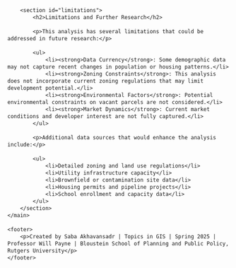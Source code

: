<!DOCTYPE html>
<html lang="en">
<head>
    <meta charset="UTF-8">
    <meta name="viewport" content="width=device-width, initial-scale=1.0">
    <title>Comprehensive Affordable Housing Development Feasibility Analysis - Clifton, NJ</title>
    <script>
    // Remove unwanted hashtags from URL
    if (window.location.hash) {
        history.replaceState 
            ? window.history.replaceState(null, null, window.location.href.split('#')[0])
            : window.location.hash = '';
    }
    
    // Prevent automatic adding of hash to URL when clicking on headings
    document.addEventListener('DOMContentLoaded', function() {
        // Find all heading elements
        const headings = document.querySelectorAll('h1, h2, h3, h4, h5, h6');
        
        // For each heading
        headings.forEach(function(heading) {
            // Remove any existing links within the heading
            const links = heading.querySelectorAll('a');
            links.forEach(function(link) {
                // Replace the link with its inner content
                link.outerHTML = link.innerHTML;
            });
            
            // Prevent click events from adding hashtags
            heading.addEventListener('click', function(e) {
                e.preventDefault();
                return false;
            });
        });
    });
    </script>
    <style>
        /* Remove anchor links/clip icons from headings */
        .header-link, 
        h1 a, h2 a, h3 a, h4 a, h5 a, h6 a,
        h1 svg, h2 svg, h3 svg, h4 svg, h5 svg, h6 svg {
            display: none !important;
            visibility: hidden !important;
        }
        
        /* Main styles */
        * {
            box-sizing: border-box;
            margin: 0;
            padding: 0;
        }

        body {
            font-family: 'Segoe UI', Tahoma, Geneva, Verdana, sans-serif;
            line-height: 1.6;
            color: #333;
            max-width: 1200px;
            margin: 0 auto;
            padding: 20px;
            background-color: #f9f9f9;
        }
        
        .location-map {
            margin: 30px 0;
            text-align: center;
        }
        
        .location-map img {
            max-width: 70%;
            height: auto;
            margin: 0 auto;
            display: block;
            border: 1px solid #ddd;
            border-radius: 4px;
            box-shadow: 0 2px 4px rgba(0,0,0,0.1);
        }

        header {
            text-align: center;
            margin-bottom: 40px;
            padding: 30px 20px;
            background-color: #2c3e50;
            color: white;
            border-radius: 8px;
            box-shadow: 0 4px 6px rgba(0,0,0,0.1);
        }

        h1, h2, h3 {
            margin-bottom: 15px;
            color: #2c3e50;
        }

        header h1, header h2 {
            color: white;
        }

        section {
            margin-bottom: 40px;
            background-color: white;
            padding: 25px;
            border-radius: 8px;
            box-shadow: 0 2px 4px rgba(0,0,0,0.1);
        }

        .finding {
            margin-bottom: 30px;
        }

        img {
            max-width: 100%;
            height: auto;
            margin: 20px 0;
            border: 1px solid #ddd;
            border-radius: 4px;
            display: block;
        }

        table {
            width: 100%;
            border-collapse: collapse;
            margin: 20px 0;
            font-size: 0.9em;
        }

        table, th, td {
            border: 1px solid #ddd;
        }

        th, td {
            padding: 12px;
            text-align: left;
        }

        th {
            background-color: #f2f2f2;
            font-weight: bold;
        }

        tr:nth-child(even) {
            background-color: #f9f9f9;
        }

        footer {
            text-align: center;
            margin-top: 50px;
            padding: 20px;
            color: #777;
            border-top: 1px solid #ddd;
        }

        .highlight-box {
            background-color: #e8f4f8;
            padding: 15px;
            border-left: 4px solid #3498db;
            margin: 20px 0;
        }

        .conclusion-item {
            margin-bottom: 15px;
            padding-left: 20px;
            position: relative;
        }

        .conclusion-item:before {
            content: "•";
            position: absolute;
            left: 0;
            color: #3498db;
            font-weight: bold;
        }

        @media (max-width: 768px) {
            body {
                padding: 10px;
            }
            
            header, section {
                padding: 15px;
            }
            
            table {
                font-size: 0.8em;
            }
            
            th, td {
                padding: 8px;
            }
        }
    </style>
</head>
<body>
    <header>
        <h1>Affordable Housing Development Feasibility Analysis</h1>
        <h2>Clifton, New Jersey</h2>
    </header>
    
    <main>
        <section id="introduction">
            <h2>Introduction</h2>
            <p>This project analyzes the potential for affordable housing development in Clifton, New Jersey through GIS-based spatial analysis. Using demographic, economic, and land use data, this study identifies priority areas for affordable housing development based on socioeconomic need, transit accessibility, and vacant land availability.</p>
            
            <div class="location-map">
                <h3>Study Area: Clifton, New Jersey</h3>
                <img src="images/NJ_Clifton.jpg" alt="Map showing the location of Clifton in New Jersey">
            </div>
        </section>

        <section id="key-findings">
            <h2>Key Findings</h2>
            
            <div class="finding">
                <h3>Land Use Distribution and Tax Revenue</h3>
                <p>The analysis of Clifton's land use reveals that residential properties dominate the landscape, covering 52.57% of the city's total land area, while generating approximately $222 million in annual tax revenue.</p>
                <img src="images/Property Class.jpg" alt="Categorical Map of Clifton Parcels by Property Class">
                
                <table>
                    <thead>
                        <tr>
                            <th>Property Class</th>
                            <th>Property Type</th>
                            <th>Land Area (Acres)</th>
                            <th>Percentage of Total</th>
                            <th>Annual Tax Revenue</th>
                            <th>Avg Tax per Sq. Ft.</th>
                        </tr>
                    </thead>
                    <tbody>
                        <tr>
                            <td>1</td>
                            <td>Vacant Land</td>
                            <td>139.3</td>
                            <td>2.66%</td>
                            <td>$2,147,974.02</td>
                            <td>$0.35</td>
                        </tr>
                        <tr>
                            <td>15A</td>
                            <td>Public School Property</td>
                            <td>129.3</td>
                            <td>2.47%</td>
                            <td>$0</td>
                            <td>$0.00</td>
                        </tr>
                        <tr>
                            <td>15B</td>
                            <td>Other School Property</td>
                            <td>22.3</td>
                            <td>0.43%</td>
                            <td>$8,661.17</td>
                            <td>$0.01</td>
                        </tr>
                        <tr>
                            <td>15C</td>
                            <td>Public Property</td>
                            <td>315.3</td>
                            <td>6.01%</td>
                            <td>$19,467.84</td>
                            <td>$0.00</td>
                        </tr>
                        <tr>
                            <td>15D</td>
                            <td>Religious & Charitable Property</td>
                            <td>95.8</td>
                            <td>1.83%</td>
                            <td>$13,471.05</td>
                            <td>$0.00</td>
                        </tr>
                        <tr>
                            <td>15E</td>
                            <td>Cemeteries and Graveyards</td>
                            <td>189.9</td>
                            <td>3.62%</td>
                            <td>$0</td>
                            <td>$0.00</td>
                        </tr>
                        <tr>
                            <td>15F</td>
                            <td>Other Exempt properties</td>
                            <td>36.3</td>
                            <td>0.69%</td>
                            <td>$188,779.06</td>
                            <td>$0.12</td>
                        </tr>
                        <tr>
                            <td>2</td>
                            <td>Residential</td>
                            <td>2,755.9</td>
                            <td>52.57%</td>
                            <td>$222,104,426.30</td>
                            <td>$1.85</td>
                        </tr>
                        <tr>
                            <td>3A</td>
                            <td>Farms</td>
                            <td>14.4</td>
                            <td>0.28%</td>
                            <td>$17,295.09</td>
                            <td>$0.03</td>
                        </tr>
                        <tr>
                            <td>4A</td>
                            <td>Commercial</td>
                            <td>651.9</td>
                            <td>12.43%</td>
                            <td>$45,114,041.48</td>
                            <td>$1.59</td>
                        </tr>
                        <tr>
                            <td>4B</td>
                            <td>Industrial</td>
                            <td>668.0</td>
                            <td>12.74%</td>
                            <td>$31,322,155.54</td>
                            <td>$1.08</td>
                        </tr>
                        <tr>
                            <td>4C</td>
                            <td>Apartments</td>
                            <td>131.9</td>
                            <td>2.52%</td>
                            <td>$8,205,775.71</td>
                            <td>$1.43</td>
                        </tr>
                        <tr>
                            <td>5A</td>
                            <td>Class I Railroad Property</td>
                            <td>85.7</td>
                            <td>1.63%</td>
                            <td>$0</td>
                            <td>$0.00</td>
                        </tr>
                        <tr>
                            <td>5B</td>
                            <td>Class II Railroad Property</td>
                            <td>6.7</td>
                            <td>0.13%</td>
                            <td>$0</td>
                            <td>$0.00</td>
                        </tr>
                        <tr>
                            <td><strong>Total</strong></td>
                            <td></td>
                            <td><strong>5,242.7</strong></td>
                            <td><strong>100.0%</strong></td>
                            <td><strong>$309,142,047</strong></td>
                            <td></td>
                        </tr>
                    </tbody>
                </table>

                <div class="highlight-box">
                    <h4>Potential Additional Tax Revenue from Vacant Land Development:</h4>
                    <ul>
                        <li>If developed as Residential: $11,227,129.22</li>
                        <li>If developed as Commercial: $45,114,030.53</li>
                        <li>If developed as Industrial: $31,322,147.39</li>
                        <li>If developed as Apartments: $8,205,776.84</li>
                    </ul>
                </div>
            </div>
            
            <div class="finding">
                <h3>Socioeconomic and Housing Analysis</h3>
                <p>The following maps provide a comprehensive view of Clifton's socioeconomic patterns and housing characteristics, revealing important spatial relationships that inform affordable housing needs.</p>
                
                <style>
                    .map-grid {
                        display: grid;
                        grid-template-columns: 1fr 1fr;
                        grid-gap: 20px;
                        margin: 30px 0;
                    }
                    
                    .map-item {
                        display: flex;
                        flex-direction: column;
                    }
                    
                    .map-item img {
                        width: 100%;
                        height: auto;
                        object-fit: contain;
                    }
                    
                    .map-caption {
                        text-align: center;
                        font-weight: bold;
                        margin-top: 10px;
                    }
                    
                    @media (max-width: 768px) {
                        .map-grid {
                            grid-template-columns: 1fr;
                        }
                    }
                </style>
                
                <div class="map-grid">
                    <div class="map-item">
                        <img src="images/Race.jpg" alt="Racial and Ethnic Composition in Clifton, NJ">
                        <div class="map-caption">Racial and Ethnic Composition</div>
                    </div>
                    <div class="map-item">
                        <img src="images/Rent Burden.jpg" alt="Percent of Renter Households with Housing Cost Burden">
                        <div class="map-caption">Rent Burden Distribution</div>
                    </div>
                    <div class="map-item">
                        <img src="images/Income Distribution.jpg" alt="Income Distribution in Clifton, NJ">
                        <div class="map-caption">Income Distribution</div>
                    </div>
                    <div class="map-item">
                        <img src="images/Housing Occupancy.jpg" alt="Housing Occupancy and Vacancy Patterns">
                        <div class="map-caption">Housing Occupancy Patterns</div>
                    </div>
                    <div class="map-item" style="grid-column: span 2;">
                        <img src="images/Median Household Income.jpg" alt="Median Household Income in Clifton, NJ">
                        <div class="map-caption">Median Household Income</div>
                    </div>
                </div>
                
                <p>The maps reveal several key patterns:</p>
                <ul>
                    <li><strong>Housing Occupancy Patterns:</strong> Owner-occupied units (shown in teal) dominate the western portions of the city, while renter-occupied units (shown in peach) are concentrated in the eastern and central areas.</li>
                    <li><strong>Income Distribution:</strong> Significant income disparities exist across Clifton, with median household incomes ranging from over $119,300 in the western neighborhoods to less than $37,800 in the northeastern section.</li>
                    <li><strong>Housing Cost Burden:</strong> A substantial proportion of Clifton's renters experience housing cost burden, with several census tracts showing that over 66% of renter households spend 30% or more of their income on housing costs.</li>
                    <li><strong>Racial and Ethnic Patterns:</strong> Clifton's eastern neighborhoods show higher concentrations of Hispanic or Latino populations, correlating with areas of higher housing cost burden.</li>
                </ul>
            </div>
        </section>

        <section id="vacant-land-analysis">
            <h2>Vacant Land Analysis</h2>

            <div class="finding">
                <h3>Spatial Distribution of Vacant Parcels</h3>
                <p>Vacant parcels in Clifton are not randomly distributed but show distinct clustering patterns along major transportation corridors and in areas with lower land values. The choropleth map below shows the land value per square foot across Clifton, with vacant parcels highlighted in magenta.</p>
                <img src="images/Land Value.jpg" alt="Choropleth Map of Clifton Parcels by Land Value per Sq. Ft">
            </div>

            <div class="finding">
                <h3>Transit Accessibility</h3>
                <p>The analysis of transit accessibility was conducted using ESRI's Network Analyst tool to evaluate pedestrian connectivity to public transportation. Service areas were calculated to precisely delineate zones within a 0.25-mile walking distance of bus stops and a 1.0-mile walking distance of train stations, accounting for the actual street network rather than simple Euclidean distance. This methodology provides a more accurate representation of transit accessibility that reflects real-world pedestrian movement patterns.</p>
                <img src="images/Transit_Accessibility.jpg" alt="Map of Clifton Vacant Parcels by Transit Accessibility">
                
                <h3>Spatial Clustering of Public Transit</h3>
                <p>To further understand the spatial distribution of public transit in Clifton, Optimized Hot Spot Analysis was performed. This geostatistical method identifies statistically significant spatial clusters of high values (hot spots) and low values (cold spots) using the Getis-Ord Gi* statistic. The analysis reveals three distinct hot spot clusters of transit service concentration within Clifton, with the most intense clustering (99% confidence) appearing in the northeastern section of the city. These high-confidence hot spots represent areas where transit accessibility is significantly higher than would be expected by random chance, indicating strategic opportunities for transit-oriented affordable housing development.</p>
                <img src="images/Clifton OHSA.jpg" alt="Spatial Clustering of Public Transit Concentration in Clifton">
                
                <p>The hot spot analysis reinforces the transit accessibility findings by quantitatively identifying areas where multiple transit routes converge, creating nodes of exceptional connectivity. The northeastern cluster, in particular, corresponds with areas of higher housing need scores, creating an ideal intersection of transit access and affordable housing demand. These statistically significant clusters should be prioritized when considering locations for transit-oriented affordable housing development.</p>
            </div>
        </section>

        <section id="need-score">
            <h2>Affordable Housing Development Opportunities</h2>

            <div class="finding">
                <h3>Need Score Methodology</h3>
                <p>To identify priority areas for affordable housing development, a composite "Need Score" was created by normalizing and combining four key indicators:</p>
                
                <ol>
                    <li><strong>Rent Burden</strong>: Percentage of renter households spending 30% or more of income on rent</li>
                    <li><strong>Owner Burden</strong>: Percentage of owner households spending 30% or more on housing costs</li>
                    <li><strong>Low-Income Population</strong>: Percentage of households with annual income below $75,000</li>
                    <li><strong>Demographic Composition</strong>: Percentage of people of color</li>
                </ol>
                
                <p>Each indicator was normalized using min-max scaling to create a 0-1 scale:</p>
                <pre>Normalized_Value = (Raw_Value - Minimum_Value) / (Maximum_Value - Minimum_Value)</pre>
                
                <p>The Need Score was calculated as the average of the four normalized indicators:</p>
                <pre>Need_Score = (Norm_RentBurden + Norm_OwnerBurden + Norm_LowIncome + Norm_POC) / 4</pre>
            </div>

            <div class="finding">
                <h3>Priority Areas for Development</h3>
                <p>The combined analysis of Need Score and vacant parcel distribution identifies several high-priority areas for affordable housing development, particularly in the eastern and central portions of Clifton. In our site selection methodology, we prioritized municipally-owned vacant parcels to streamline development by avoiding potential condemnation proceedings and associated legal complexities. The analysis identified only two municipal vacant parcels within the study area.</p>
                
                <img src="images/Vacant_Parcels_Need_Score.jpg" alt="Target Areas for Affordable Housing Development">
            </div>

            <div class="finding">
                <h3>Where to Build Next? Multi-Criteria Evaluation of Housing Development</h3>
                <p>By overlaying transit accessibility with municipal vacant parcels and Need Score, the analysis identifies specific opportunities for transit-oriented affordable housing development. The parcel located in the north-central region emerging as the optimal development site, based on multiple criteria:</p>
    
                <ul>
                    <li>Strategic location within a census tract exhibiting high affordable housing need scores</li>
                    <li>Exceptional transit connectivity with proximity to multiple bus stops, enhancing accessibility for transit-dependent residents</li>
                    <li>Potential for integration with existing community infrastructure and services</li>
                </ul>
                
                <img src="images/Transit_Oriented.jpg" alt="Identifying Transit-Oriented Affordable Housing Opportunities">
            </div>
        </section>


<section id="vacant-site-analysis">
    <h2>Historical Analysis of Clifton Railroad Corporation Site (1995-2024)</h2>
    
    <div class="finding">
        <h3>Introduction</h3>
        <p>This analysis examines the historical transformation of the Clifton Railroad Corporation site in Clifton, New Jersey, through a chronological study of satellite imagery spanning nearly three decades. The site, encompassing 3.076 acres of land, represents a significant opportunity for affordable housing development due to its location, moderate size, and evolving usage patterns over time.</p>
    </div>

    <div class="finding">
        <h3>Past: Active Industrial Operations (1995)</h3>
        <img src="images/site-1995.jpg" alt="Clifton Railroad Corporation site in 1995" class="full-width-image">
        <p>The 1995 black and white satellite image reveals an actively functioning industrial site characteristic of mid-to-late 20th century rail operations in northern New Jersey. Key features visible in this earliest image include:</p>
        
        <ul>
            <li>Multiple large warehouse structures with distinctive long, rectangular footprints</li>
            <li>Extensive paved areas used for vehicle and material storage</li>
            <li>Clear signs of industrial activity throughout the property</li>
            <li>A well-defined operational footprint extending across the full parcel</li>
            <li>Adjacent residential neighborhoods with clear boundaries from the industrial zone</li>
        </ul>
        
        <p>During this period, Clifton's industrial corridor, which includes this site, played an important role in the regional economy. The railroad infrastructure facilitated the movement of goods and materials, supporting manufacturing and distribution activities throughout Passaic County.</p>
    </div>
    
    <div class="finding">
        <h3>Transition Period: Early Signs of Change (2010)</h3>
        <img src="images/site-2010.jpg" alt="Clifton Railroad Corporation site in 2010" class="full-width-image">
        <p>By 2010, the color satellite imagery shows notable changes to the site, marking the beginning of a transition in its usage patterns:</p>
        
        <ul>
            <li>Warehouse structures remain intact, maintaining their original configuration</li>
            <li>More clearly defined storage areas and vehicle parking zones</li>
            <li>Some sections show reduced activity compared to the 1995 image</li>
            <li>Surrounding residential areas remain stable with little apparent change</li>
            <li>Increased vegetation visible along the site periphery</li>
        </ul>
        
        <p>This transition period coincides with broader economic shifts affecting industrial properties throughout northern New Jersey. While the site maintained operational functionality, the imagery suggests a less intensive use of certain areas compared to the earlier period.</p>
    </div>
    
    <div class="finding">
        <h3>Recent Past: Declining Industrial Activity (2020)</h3>
        <img src="images/site-2020.jpg" alt="Clifton Railroad Corporation site in 2020" class="full-width-image">
        <p>The 2020 satellite image demonstrates more pronounced changes to the site's usage:</p>
        
        <ul>
            <li>Continued operation of the main warehouse structures</li>
            <li>Significantly fewer vehicles and containers visible on the property</li>
            <li>Larger portions of the site appear underutilized</li>
            <li>Some areas showing apparent disuse or reduced maintenance</li>
            <li>Greater vegetation encroachment in peripheral areas</li>
            <li>Unchanged residential context surrounding the site</li>
        </ul>
        
        <p>This period reflects the continued decline in traditional industrial activities that has affected many similar properties in the region. While the site maintains some operational aspects, the imagery indicates substantial portions no longer support intensive industrial use.</p>
    </div>
    
    <div class="finding">
        <h3>Present Conditions: Underutilization and Opportunity (2024)</h3>
        <img src="images/site-2024.jpg" alt="Clifton Railroad Corporation site in 2024" class="full-width-image">
        <p>The most recent imagery from 2024 shows further evolution of the site:</p>
        
        <ul>
            <li>Warehouse structures still present but with visible signs of reduced activity</li>
            <li>Substantially decreased vehicle and material storage</li>
            <li>Large sections appear vacant or minimally utilized</li>
            <li>Maintained access to transportation infrastructure</li>
            <li>Stable surrounding residential context</li>
            <li>Continued integration with the urban fabric of Clifton</li>
        </ul>
        
        <p>The current state of the property reflects both the challenges and opportunities facing former industrial sites in urban New Jersey. While active operations have diminished, the site retains valuable characteristics including its size, location, and existing infrastructure.</p>
    </div>
    
    <div class="finding">
        <h3>Future Potential: Transit-Oriented Affordable Housing</h3>
        <p>Based on the observed transformation over nearly three decades, this site presents compelling opportunities for redevelopment, particularly for affordable housing. Key factors supporting this potential include:</p>
        
        <div class="potential-factors">
            <div class="factor-card">
                <h4>Strategic Location</h4>
                <ul>
                    <li>Positioned between established residential neighborhoods</li>
                    <li>Proximity to commercial corridors along major roadways</li>
                    <li>Access to transportation infrastructure</li>
                    <li>Integration with the existing urban fabric</li>
                </ul>
            </div>
            
            <div class="factor-card">
                <h4>Transit Accessibility</h4>
                <ul>
                    <li>Multiple NJ Transit bus routes serve the surrounding area</li>
                    <li>Connectivity to regional transportation networks</li>
                    <li>Potential for transit-oriented development</li>
                </ul>
            </div>
            
            <div class="factor-card">
                <h4>Development Potential</h4>
                <ul>
                    <li>Moderate site size of 3.076 acres - ideal for a compact, efficient housing development</li>
                    <li>Sufficient area to accommodate 90-150 affordable housing units (depending on density, design, and parking requirements)</li>
                    <li>Existing infrastructure including utilities and access points</li>
                    <li>Relatively flat topography suitable for construction</li>
                    <li>Potential for cohesive, single-phase development given the manageable site size</li>
                </ul>
            </div>
            
            <div class="factor-card">
                <h4>Community Integration</h4>
                <ul>
                    <li>Natural extension of surrounding residential zones</li>
                    <li>Opportunity to enhance neighborhood connectivity</li>
                    <li>Potential to add community amenities lacking in the area</li>
                </ul>
            </div>
        </div>
    </div>
    
    <div class="finding">
        <h3">Implementation Considerations</h3>
        <p>While the site offers significant potential, several important factors would need addressing in any redevelopment planning:</p>
        
        <div class="implementation-heading">
            <div class="consideration">
                <h4>1. Environmental Assessment</h4>
                <ul>
                    <li>Former industrial sites typically require environmental study</li>
                    <li>Potential remediation needs based on historical rail usage</li>
                    <li>Opportunity for brownfield redevelopment funding</li>
                </ul>
            </div>
            
            <div class="consideration">
                <h4>2. Community Engagement</h4>
                <ul>
                    <li>Involvement of surrounding neighborhoods in planning process</li>
                    <li>Assessment of local housing needs and preferences</li>
                    <li>Integration with existing community character</li>
                </ul>
            </div>
            
            <div class="consideration">
                <h4>3. Infrastructure Capacity</h4>
                <ul>
                    <li>Evaluation of utility systems to support residential conversion</li>
                    <li>Transportation impact analysis</li>
                    <li>Stormwater management assessment</li>
                </ul>
            </div>
            
            <div class="consideration">
                <h4>4. Development Efficiency</h4>
                <ul>
                    <li>At 3.076 acres, the site is an optimal size for a single-phase affordable housing project</li>
                    <li>Small enough to be financially manageable for municipal or non-profit developers</li>
                    <li>Large enough to achieve economies of scale in construction</li>
                    <li>Suitable for comprehensive rather than phased development</li>
                    <li>Potential for quicker implementation timeline compared to larger properties</li>
                </ul>
            </div>
        </div>
    </div>
</section>    

<style>
    /* Styles for the vacant site analysis section */
    #vacant-site-analysis {
        margin: 40px 0;
        padding: 20px;
        background-color: white;
        border-radius: 8px;
        box-shadow: 0 2px 4px rgba(0,0,0,0.1);
    }
    
    #vacant-site-analysis h2 {
        color: #2c3e50;
        margin-bottom: 30px;
        border-bottom: 2px solid #f5f5f5;
        padding-bottom: 10px;
    }
    
    #vacant-site-analysis h3 {
        color: #2c3e50;
        margin: 25px 0 15px 0;
    }
    
    #vacant-site-analysis h4 {
        color: #3498db; 
        margin: 15px 0 10px 0;
    }
    
    .implementation-heading {
    color: #cc2e80 !important;
    }
    
    .finding {
        margin-bottom: 30px;
    }
    
    .full-width-image {
        width: 100%;
        height: auto;
        margin: 15px 0;
        border: 1px solid #ddd;
        border-radius: 4px;
    }
    
    .potential-factors {
        display: grid;
        grid-template-columns: repeat(2, 1fr);
        grid-gap: 20px;
        margin: 20px 0;
    }
    
    .factor-card {
        background-color: #f5f5f5;
        border-left: 4px solid #3498db;
        padding: 15px;
        border-radius: 0 4px 4px 0;
    }
    
    .implementation-considerations {
        display: grid;
        grid-template-columns: repeat(2, 1fr);
        grid-gap: 20px;
        margin: 20px 0;
    }
    
    .consideration {
        background-color: #f5f5f5;
        border-left: 4px solid #cc2e80;
        padding: 15px;
        border-radius: 0 4px 4px 0;
    }
    
    ul {
        padding-left: 20px;
        margin-bottom: 15px;
    }
    
    li {
        margin-bottom: 5px;
    }
    
    @media (max-width: 768px) {
        .potential-factors,
        .implementation-considerations {
            grid-template-columns: 1fr;
        }
    }
</style>
 
<section id="zoning-analysis">
    <h2>Zoning Analysis: M-2 General Industrial District</h2>
    
    <div class="finding">
        <h3>Current Zoning Classification</h3>
        
        <div class="zoning-map-container">
            <img src="images/Zoning Map.jpg" alt="Clifton Zoning Map showing M-2 General Industrial District" class="zoning-map">
            <div class="map-caption">
                <strong>Clifton Zoning Map:</strong> The Clifton Railroad Corporation site (highlighted in red) is located within the M-2 General Industrial zoning district.
            </div>
        </div>
        
        <p>The Clifton Railroad Corporation site is currently zoned as M-2 (General Industrial), which presents both opportunities and challenges for affordable housing development. The M-2 zoning district is typically designed to accommodate a wide range of industrial activities, including manufacturing, warehousing, distribution facilities, and related commercial uses. However, this industrial zoning classification does not permit residential development by right, necessitating a zoning variance, special use permit, or rezoning application to enable the proposed affordable housing project.</p>
        
        <p>The transition from M-2 industrial zoning to residential use aligns with broader urban planning trends toward mixed-use development and the adaptive reuse of underutilized industrial sites. Given the site's strategic location adjacent to established residential neighborhoods and its proximity to transit infrastructure, a rezoning application to a residential or mixed-use classification would be appropriate and likely supported by municipal planning objectives. The city's comprehensive plan and affordable housing goals would provide strong justification for rezoning this 3.076-acre site to accommodate the proposed 120-unit affordable housing development.</p>
        
        <div class="zoning-considerations">
            <h4>Zoning Change Considerations</h4>
            <div class="consideration-grid">
                <div class="zoning-consideration">
                    <h5>Required Process</h5>
                    <ul>
                        <li>Zoning variance or rezoning application</li>
                        <li>Planning Board review and approval</li>
                        <li>Public hearing and community input</li>
                        <li>City Council final approval</li>
                    </ul>
                </div>
                
                <div class="zoning-consideration">
                    <h5>Supporting Factors</h5>
                    <ul>
                        <li>Underutilized industrial site</li>
                        <li>Adjacent residential neighborhoods</li>
                        <li>Municipal affordable housing obligations</li>
                        <li>Transit-oriented development potential</li>
                    </ul>
                </div>
                
                <div class="zoning-consideration">
                    <h5>Potential Challenges</h5>
                    <ul>
                        <li>Industrial legacy and remediation needs</li>
                        <li>Infrastructure capacity requirements</li>
                        <li>Community concerns about density</li>
                        <li>Parking and traffic impact considerations</li>
                    </ul>
                </div>
            </div>
        </div>
    </div>
</section>

<style>
    /* Zoning Analysis Styles */
    #zoning-analysis {
        margin: 40px 0;
        padding: 20px;
        background-color: white;
        border-radius: 8px;
        box-shadow: 0 2px 4px rgba(0,0,0,0.1);
    }

    #zoning-analysis h2 {
        color: #2c3e50;
        margin-bottom: 30px;
        border-bottom: 2px solid #f5f5f5;
        padding-bottom: 10px;
    }

    .zoning-map-container {
        text-align: center;
        margin: 30px 0;
    }

    .zoning-map {
        width: 100%;
        max-width: 900px;
        height: auto;
        margin: 0 auto 15px auto;
        border: 1px solid #ddd;
        border-radius: 4px;
        box-shadow: 0 2px 8px rgba(0,0,0,0.1);
    }

    .map-caption {
        font-size: 0.9rem;
        color: #666;
        font-style: italic;
        margin-top: 10px;
    }

    .zoning-considerations {
        background-color: #f8f9fa;
        padding: 20px;
        border-radius: 6px;
        margin-top: 30px;
    }

    .zoning-considerations h4 {
        color: #2c3e50;
        margin-bottom: 20px;
        text-align: center;
    }

    .consideration-grid {
        display: grid;
        grid-template-columns: repeat(auto-fit, minmax(280px, 1fr));
        gap: 20px;
        margin-top: 20px;
    }

    .zoning-consideration {
        background: white;
        padding: 20px;
        border-radius: 6px;
        border-left: 4px solid #e67e22;
        box-shadow: 0 2px 4px rgba(0,0,0,0.05);
    }

    .zoning-consideration h5 {
        color: #e67e22;
        margin-bottom: 15px;
        font-weight: 600;
    }

    .zoning-consideration ul {
        list-style-type: none;
        padding: 0;
    }

    .zoning-consideration li {
        padding: 5px 0 5px 20px;
        position: relative;
        color: #555;
        font-size: 0.9rem;
    }

    .zoning-consideration li:before {
        content: "•";
        color: #e67e22;
        font-weight: bold;
        position: absolute;
        left: 0;
    }

    @media (max-width: 768px) {
        .consideration-grid {
            grid-template-columns: 1fr;
        }
    
        .zoning-map {
            max-width: 100%;
        }
    }
 </style>

<section id="site-conclusion">
    <h2>Site Development Potential: Summary and Conclusion</h2>
    
    <div class="conclusion-box">
        <p>The Clifton Railroad Corporation site illustrates the evolution of industrial properties in northern New Jersey over recent decades. From active industrial operations in 1995 to the current underutilized state in 2024, the changes visible in satellite imagery reflect broader economic transitions affecting similar properties throughout the region.</p>
        
        <p>The site now presents a significant opportunity for affordable housing development that could leverage existing infrastructure and transit accessibility while addressing community needs. At 3.076 acres, it offers an ideal scale for an efficient affordable housing project - large enough to make a meaningful impact on housing availability but small enough to be financially feasible for municipal or non-profit developers.</p>
        
        <p>While the current M-2 zoning presents regulatory challenges requiring rezoning or variance approval, the site's strategic location, transit accessibility, and underutilized status provide compelling justification for residential development. Through thoughtful planning that respects both the site's industrial heritage and its urban context, this compact property could transform from an underutilized industrial remnant to a vibrant residential community serving Clifton's future housing needs.</p>
    </div>
</section>




<section id="financial-analysis">
        <h2>Financial Feasibility Analysis</h2>
        
        <div class="finding">
            <h3>Development Overview</h3>
            <p>Based on the site analysis of the 3.076-acre Clifton Railroad Corporation property, this financial feasibility study models a 120-unit mixed-income affordable housing development. The project leverages Low-Income Housing Tax Credits (LIHTC) and multiple funding sources to create housing affordable to residents earning 30-60% of Area Median Income (AMI).</p>
            
            <!-- Key Metrics Dashboard -->
            <div class="metrics-dashboard">
                <div class="metric-card">
                    <div class="metric-icon">🏗️</div>
                    <h4>Total Development Cost</h4>
                    <span class="metric-value">$36.8M</span>
                    <span class="metric-detail">$306,638 per unit • $329.72 per sq ft</span>
                </div>

                <div class="metric-card">
                    <div class="metric-icon">💰</div>
                    <h4>Net Operating Income</h4>
                    <span class="metric-value">$1.09M</span>
                    <span class="metric-detail">63.3% of revenue • $760 per unit/month</span>
                </div>

                <div class="metric-card">
                    <div class="metric-icon">📊</div>
                    <h4>Debt Coverage Ratio</h4>
                    <span class="metric-value">1.57</span>
                    <span class="metric-detail">Above 1.20 requirement • Strong coverage</span>
                </div>

                <div class="metric-card">
                    <div class="metric-icon">🌟</div>
                    <h4>Economic Impact</h4>
                    <span class="metric-value">$1.86M</span>
                    <span class="metric-detail">Annual local impact • 195 permanent jobs</span>
                </div>

                <div class="metric-card">
                    <div class="metric-icon">🏠</div>
                    <h4>Total Units Served</h4>
                    <span class="metric-value">120</span>
                    <span class="metric-detail">Mixed-income LIHTC • 30-60% AMI</span>
                </div>

                <div class="metric-card">
                    <div class="metric-icon">📈</div>
                    <h4>Break-Even Occupancy</h4>
                    <span class="metric-value">73.2%</span>
                    <span class="metric-detail">21.8% safety margin • 95% target occupancy</span>
                </div>
            </div>
        </div>

        <!-- Tabbed Financial Analysis -->
        <div class="financial-tabs">
            <nav class="tab-nav">
                <button class="tab-button active" onclick="showTab('development-costs')">Development Costs</button>
                <button class="tab-button" onclick="showTab('funding-sources')">Funding Sources</button>
                <button class="tab-button" onclick="showTab('unit-mix')">Unit Mix</button>
                <button class="tab-button" onclick="showTab('proforma-15yr')">15-Year Proforma</button>
                <button class="tab-button" onclick="showTab('economic-impact')">Economic Impact</button>
                <button class="tab-button" onclick="showTab('risk-analysis')">Risk Analysis</button>
            </nav>
            
            <div class="tab-content">
                <!-- Development Costs Tab -->
                <div id="development-costs" class="tab-panel active">
                    <h3>Development Cost Analysis</h3>
                    <table class="financial-table">
                        <thead>
                            <tr>
                                <th>Cost Category</th>
                                <th>Unit Cost/sq ft</th>
                                <th>Quantity</th>
                                <th>Total Cost</th>
                                <th>% of Total</th>
                            </tr>
                        </thead>
                        <tbody>
                            <tr>
                                <td><strong>Land Acquisition</strong></td>
                                <td>$15</td>
                                <td>133,990 sq ft</td>
                                <td class="currency">$2,009,850</td>
                                <td class="percentage">5.46%</td>
                            </tr>
                            <tr>
                                <td><strong>Site Preparation & Remediation</strong></td>
                                <td>$25</td>
                                <td>133,990 sq ft</td>
                                <td class="currency">$3,349,750</td>
                                <td class="percentage">9.10%</td>
                            </tr>
                            <tr>
                                <td><strong>Hard Costs</strong></td>
                                <td>&nbsp;</td>
                                <td>&nbsp;</td>
                                <td class="currency">&nbsp;</td>
                                <td class="percentage">&nbsp;</td>
                            </tr>
                            <tr>
                                <td style="padding-left: 20px;">1BR Units (42 × 750 sq ft)</td>
                                <td>$210</td>
                                <td>31,500 sq ft</td>
                                <td class="currency">$6,615,000</td>
                                <td class="percentage">17.98%</td>
                            </tr>
                            <tr>
                                <td style="padding-left: 20px;">2BR Units (48 × 950 sq ft)</td>
                                <td>$200</td>
                                <td>45,600 sq ft</td>
                                <td class="currency">$9,120,000</td>
                                <td class="percentage">24.78%</td>
                            </tr>
                            <tr>
                                <td style="padding-left: 20px;">3BR Units (30 × 1,150 sq ft)</td>
                                <td>$190</td>
                                <td>34,500 sq ft</td>
                                <td class="currency">$6,555,000</td>
                                <td class="percentage">17.81%</td>
                            </tr>
                            <tr class="subtotal-row">
                                <td><strong>Hard Costs Subtotal</strong></td>
                                <td></td>
                                <td>111,600 sq ft</td>
                                <td class="currency">$22,480,000</td>
                                <td class="percentage">61.09%</td>
                            </tr>
                              <tr>
                                <td><strong>Soft Costs</strong></td>
                                <td></td>
                                <td></td>
                                <td class="currency"></td>
                                <td class="percentage"></td>
                            </tr>
                            <tr>
                                <td style="padding-left: 20px;">Architecture & Engineering</td>
                                <td>8% of hard costs</td>
                                <td></td>
                                <td class="currency">$1,798,400</td>
                                <td class="percentage">4.89%</td>
                            </tr>
                            <tr>
                                <td style="padding-left: 20px;">Legal & Professional</td>
                                <td>2% of hard costs</td>
                                <td></td>
                                <td class="currency">$449,600</td>
                                <td class="percentage">1.22%</td>
                            </tr>
                            <tr>
                                <td style="padding-left: 20px;">Developer Fee</td>
                                <td>15% of hard costs</td>
                                <td></td>
                                <td class="currency">$3,372,000</td>
                                <td class="percentage">9.16%</td>
                            </tr>
                            <tr>
                                <td style="padding-left: 20px;">Construction Financing</td>
                                <td>3% of Total Cost</td>
                                <td></td>
                                <td class="currency">$1,912,906</td>
                                <td class="percentage">5.20%</td>
                            </tr>
                            <tr>
                                <td style="padding-left: 20px;">Permits & Impact Fees</td>
                                <td>$2,500 / Unit</td>
                                <td>120 Units</td>
                                <td class="currency">$300,000</td>
                                <td class="percentage">0.82%</td>
                            </tr>
                             <tr>
                                <td style="padding-left: 20px;">Contingency</td>
                                <td>5% of Hard Costs</td>
                                <td></td>
                                <td class="currency">$1,124,000</td>
                                <td class="percentage">3.05%</td>
                            </tr>
                             <tr class="subtotal-row">
                                <td><strong>Soft Costs Subtotal</strong></td>
                                <td></td>
                                <td></td>
                                <td class="currency">$8,956,906</td>
                                <td class="percentage">24.34%</td>
                            </tr>
                            <tr class="total-row">
                                <td><strong>TOTAL DEVELOPMENT COST</strong></td>
                                <td></td>
                                <td>120 units</td>
                                <td class="currency">$36,796,506</td>
                                <td class="percentage">100.00%</td>
                            </tr>
                        </tbody>
                    </table>
                </div>

                <!-- Funding Sources Tab -->
                <div id="funding-sources" class="tab-panel">
                    <h3>Capital Stack & Funding Sources</h3>
                    <table class="financial-table">
                        <thead>
                            <tr>
                                <th>Funding Source</th>
                                <th>Amount</th>
                                <th>% of Total</th>
                                <th>Terms</th>
                                <th>Notes</th>
                            </tr>
                        </thead>
                        <tbody>
                            <tr class="highlight-row">
                                <td><strong>Low-Income Housing Tax Credits (LIHTC)</strong></td>
                                <td class="currency">$16,560,000</td>
                                <td class="percentage">45.00%</td>
                                <td>9% credits syndicated to equity investors, 30-year compliance</td>
                                <td>Primary equity source</td>
                            </tr>
                            <tr>
                                <td>Construction-to-Permanent Loan</td>
                                <td class="currency">$9,200,000</td>
                                <td class="percentage">25.00%</td>
                                <td>6.5% interest, 30-year amortization</td>
                                <td>Bank financing (Subject to NOI and DSCR sizing)</td>
                            </tr>
                            <tr>
                                <td>New Jersey Housing Trust Fund</td>
                                <td class="currency">$3,680,000</td>
                                <td class="percentage">10.00%</td>
                                <td>0% interest, 30-year term</td>
                                <td>Gap financing</td>
                            </tr>
                            <tr>
                                <td>HOME Investment Partnerships</td>
                                <td class="currency">$2,940,000</td>
                                <td class="percentage">7.99%</td>
                                <td>0% interest, deferred payment</td>
                                <td>Federal subsidy</td>
                            </tr>
                            <tr>
                                <td>Deferred Developer Fee (DDF)</td>
                                <td class="currency">$2,946,506</td>
                                <td class="percentage">8.01%</td>
                                <td>Equity contribution</td>
                                <td>Repaid from project cash flow over time</td>
                            </tr>
                            <tr>
                                <td>Developer Equity</td>
                                <td class="currency">$1,470,000</td>
                                <td class="percentage">3.99%</td>
                                <td>Equity contribution</td>
                                <td>Developer investment</td>
                            </tr>
                            <tr class="total-row">
                                <td><strong>TOTAL FUNDING</strong></td>
                                <td class="currency"><strong>$36,796,506</strong></td>
                                <td class="percentage"><strong>100.00%</strong></td>
                                <td></td>
                                <td></td>
                            </tr>
                        </tbody>
                    </table>
                    
                    <div class="highlight-box">
                        <h4>Financing Strategy</h4>
                        <p>The capital stack leverages multiple public funding sources to minimize debt service and maintain long-term affordability. LIHTC equity provides nearly half of total funding, while soft loans from state and federal programs reduce interest burden.</p>
                    </div>
                </div>

                <!-- Unit Mix Tab -->
                <div id="unit-mix" class="tab-panel">
                    <h3>Unit Mix & Affordability Structure</h3>
                    
                    <div class="metric-grid">
                        <div class="metric-box">
                            <h4>Total Units</h4>
                            <div class="value">120</div>
                        </div>
                        <div class="metric-box">
                            <h4>Total Sq Ft</h4>
                            <div class="value">111,600</div>
                        </div>
                        <div class="metric-box">
                            <h4>Annual Rent Revenue</h4>
                            <div class="value">$1.82M</div>
                        </div>
                        <div class="metric-box">
                            <h4>Average Rent</h4>
                            <div class="value">$1,264</div>
                        </div>
                    </div>
                    
                    <table class="financial-table">
                        <thead>
                            <tr>
                                <th>Unit Type</th>
                                <th>Count</th>
                                <th>Sq Ft</th>
                                <th>AMI Level</th>
                                <th>Max Income</th>
                                <th>Max Rent</th>
                                <th>Annual Revenue</th>
                            </tr>
                        </thead>
                        <tbody>
                            <tr class="highlight-row">
                                <td><strong>1BR Units</strong></td>
                                <td><strong>42</strong></td>
                                <td>750</td>
                                <td></td>
                                <td></td>
                                <td></td>
                                <td class="currency"><strong>$546,552</strong></td>
                            </tr>
                            <tr>
                                <td style="padding-left: 20px;">30% AMI</td>
                                <td>14</td>
                                <td>750</td>
                                <td>30%</td>
                                <td>$28,800</td>
                                <td>$720</td>
                                <td class="currency">$120,960</td>
                            </tr>
                            <tr>
                                <td style="padding-left: 20px;">40% AMI</td>
                                <td>10</td>
                                <td>750</td>
                                <td>40%</td>
                                <td>$38,400</td>
                                <td>$1,028</td>
                                <td class="currency">$123,360</td>
                            </tr>
                            <tr>
                                <td style="padding-left: 20px;">50% AMI</td>
                                <td>10</td>
                                <td>750</td>
                                <td>50%</td>
                                <td>$48,000</td>
                                <td>$1,285</td>
                                <td class="currency">$154,200</td>
                            </tr>
                            <tr>
                                <td style="padding-left: 20px;">60% AMI</td>
                                <td>8</td>
                                <td>750</td>
                                <td>60%</td>
                                <td>$57,600</td>
                                <td>$1,542</td>
                                <td class="currency">$148,032</td>
                            </tr>
                            <tr class="highlight-row">
                                <td><strong>2BR Units</strong></td>
                                <td><strong>48</strong></td>
                                <td>950</td>
                                <td></td>
                                <td></td>
                                <td></td>
                                <td class="currency"><strong>$742,872</strong></td>
                            </tr>
                            <tr>
                                <td style="padding-left: 20px;">30% AMI</td>
                                <td>16</td>
                                <td>950</td>
                                <td>30%</td>
                                <td>$32,910</td>
                                <td>$823</td>
                                <td class="currency">$158,016</td>
                            </tr>
                            <tr>
                                <td style="padding-left: 20px;">40% AMI</td>
                                <td>12</td>
                                <td>950</td>
                                <td>40%</td>
                                <td>$43,880</td>
                                <td>$1,234</td>
                                <td class="currency">$177,696</td>
                            </tr>
                            <tr>
                                <td style="padding-left: 20px;">50% AMI</td>
                                <td>10</td>
                                <td>950</td>
                                <td>50%</td>
                                <td>$54,850</td>
                                <td>$1,542</td>
                                <td class="currency">$185,040</td>
                            </tr>
                            <tr>
                                <td style="padding-left: 20px;">60% AMI</td>
                                <td>10</td>
                                <td>950</td>
                                <td>60%</td>
                                <td>$65,820</td>
                                <td>$1,851</td>
                                <td class="currency">$222,120</td>
                            </tr>
                            <tr class="highlight-row">
                                <td><strong>3BR Units</strong></td>
                                <td><strong>30</strong></td>
                                <td>1,150</td>
                                <td></td>
                                <td></td>
                                <td></td>
                                <td class="currency"><strong>$530,328</strong></td>
                            </tr>
                            <tr>
                                <td style="padding-left: 20px;">30% AMI</td>
                                <td>10</td>
                                <td>1,150</td>
                                <td>30%</td>
                                <td>$37,020</td>
                                <td>$926</td>
                                <td class="currency">$111,120</td>
                            </tr>
                            <tr>
                                <td style="padding-left: 20px;">40% AMI</td>
                                <td>8</td>
                                <td>1,150</td>
                                <td>40%</td>
                                <td>$49,360</td>
                                <td>$1,426</td>
                                <td class="currency">$136,896</td>
                            </tr>
                            <tr>
                                <td style="padding-left: 20px;">50% AMI</td>
                                <td>6</td>
                                <td>1,150</td>
                                <td>50%</td>
                                <td>$61,700</td>
                                <td>$1,782</td>
                                <td class="currency">$128,304</td>
                            </tr>
                            <tr>
                                <td style="padding-left: 20px;">60% AMI</td>
                                <td>6</td>
                                <td>1,150</td>
                                <td>60%</td>
                                <td>$74,040</td>
                                <td>$2,139</td>
                                <td class="currency">$154,008</td>
                            </tr>
                            <tr class="total-row">
                                <td><strong>TOTAL PROJECT</strong></td>
                                <td><strong>120</strong></td>
                                <td><strong>111,600</strong></td>
                                <td></td>
                                <td></td>
                                <td></td>
                                <td class="currency"><strong>$1,819,752</strong></td>
                            </tr>
                        </tbody>
                    </table>
                    
                    <div class="highlight-box">
                        <h4>Affordability Distribution</h4>
                        <ul>
                            <li><strong>30% AMI Units:</strong> 40 units (33.3%) - Extremely low income households</li>
                            <li><strong>40% AMI Units:</strong> 30 units (25.0%) - Very low income households</li>
                            <li><strong>50% AMI Units:</strong> 26 units (21.7%) - Low income households</li>
                            <li><strong>60% AMI Units:</strong> 24 units (20.0%) - Moderate income households</li>
                        </ul>
                        <p><strong>100% of units</strong> serve households earning 60% or less of Area Median Income, ensuring deep affordability and LIHTC compliance.</p>
                    </div>
                </div>

                <!-- 15-Year Proforma Tab -->
                <div id="proforma-15yr" class="tab-panel">
                    <h3>15-Year Financial Proforma</h3>
                    
                    <div class="proforma-assumptions">
                        <h4>Key Assumptions</h4>
                        <div class="assumptions-grid">
                            <div class="assumption-box">
                                <strong>Annual Rent Growth:</strong> <span id="rentGrowthDisplay">2.0%</span>
                            </div>
                            <div class="assumption-box">
                                <strong>Operating Expense Growth:</strong> <span id="expenseGrowthDisplay">3.0%</span>
                            </div>
                            <div class="assumption-box">
                                <strong>Vacancy Rate:</strong> <span id="vacancyRateDisplay">5.0%</span>
                            </div>
                            <div class="assumption-box">
                                <strong>Interest Rate:</strong> <span id="interestRateDisplay">6.5%</span>
                            </div>
                        </div>
                    </div>

                    <div class="proforma-controls">
                        <h4>Adjust Assumptions</h4>
                        <div class="control-group">
                            <label>Rent Growth (%):</label>
                            <input type="number" id="rentGrowth" value="2.0" step="0.1" min="0" max="10" onchange="updateProforma()">
                        </div>
                        <div class="control-group">
                            <label>Expense Growth (%):</label>
                            <input type="number" id="expenseGrowth" value="3.0" step="0.1" min="0" max="10" onchange="updateProforma()">
                        </div>
                        <div class="control-group">
                            <label>Vacancy Rate (%):</label>
                            <input type="number" id="vacancyRate" value="5.0" step="0.1" min="0" max="20" onchange="updateProforma()">
                        </div>
                        <div class="control-group">
                            <label>Interest Rate (%):</label>
                            <input type="number" id="interestRate" value="6.5" step="0.1" min="3" max="12" onchange="updateProforma()">
                        </div>
                    </div>

                    <div class="proforma-table-container">
                        <table class="financial-table" id="proformaTable">
                            <!-- Table will be generated by JavaScript -->
                        </table>
                    </div>

                    <div class="proforma-summary" id="proformaSummary">
                        <!-- Summary metrics will be generated by JavaScript -->
                    </div>
                </div>

                <!-- Economic Impact Tab -->
                <div id="economic-impact" class="tab-panel">
                    <h3>Economic Impact Assessment</h3>
                    <table class="financial-table">
                        <thead>
                            <tr>
                                <th>Impact Category</th>
                                <th>Annual Value</th>
                                <th>One-Time Value</th>
                                <th>Description</th>
                            </tr>
                        </thead>
                        <tbody>
                            <tr>
                                <td>Property Tax Revenue</td>
                                <td class="currency">$114,280</td>
                                <td></td>
                                <td>6.28% PILOT rate under Long-Term Tax Exemption</td>
                            </tr>
                            <tr>
                                <td>Construction Jobs</td>
                                <td></td>
                                <td class="currency">$22,777,000</td>
                                <td>195 jobs × $32.09/hour × 2,080 hours × 1.75 years</td>
                            </tr>
                            <tr>
                                <td>Permanent Jobs</td>
                                <td class="currency">$195,000</td>
                                <td></td>
                                <td>Property management, maintenance (3 FTE)</td>
                            </tr>
                            <tr>
                                <td>Local Spending Multiplier</td>
                                <td class="currency">$1,555,200</td>
                                <td></td>
                                <td>120 households × $1,080/month spending</td>
                            </tr>
                            <tr>
                                <td>School Impact Fee</td>
                                <td></td>
                                <td class="currency">$180,000</td>
                                <td>$1,500 per unit school impact fee</td>
                            </tr>
                            <tr class="total-row">
                                <td><strong>TOTAL IMPACT</strong></td>
                                <td class="currency">$1,864,480</td>
                                <td class="currency">$22,957,000</td>
                                <td></td>
                            </tr>
                        </tbody>
                    </table>
                    
                    <div class="highlight-box">
                        <h4>Community Benefits</h4>
                        <ul>
                            <li><strong>$45,000 annual property tax savings</strong> through PILOT agreement vs. full taxation</li>
                            <li><strong>110 direct construction jobs</strong> and $11.5 million in construction wages</li>
                            <li><strong>Affordable housing for 120 families</strong> earning 30-60% of Area Median Income</li>
                        </ul>
                    </div>
                </div>

                <!-- Risk Analysis Tab -->
                <div id="risk-analysis" class="tab-panel">
                    <h3>Risk Analysis and Sensitivity Testing</h3>
                    
                    <h4>Break-Even Analysis</h4>
                    <table class="financial-table">
                        <thead>
                            <tr>
                                <th>Metric</th>
                                <th>Break-Even Point</th>
                                <th>Current Performance</th>
                                <th>Safety Margin</th>
                            </tr>
                        </thead>
                        <tbody>
                            <tr>
                                <td>Occupancy Rate</td>
                                <td>73.21%</td>
                                <td>95%</td>
                                <td class="currency">21.79%</td>
                            </tr>
                            <tr>
                                <td>Average Rent</td>
                                <td>$974</td>
                                <td>$1,264</td>
                                <td class="currency">$290</td>
                            </tr>
                            <tr>
                                <td>Operating Expense Ratio</td>
                                <td>59.6%</td>
                                <td>36.70%</td>
                                <td class="currency">22.94%</td>
                            </tr>
                        </tbody>
                    </table>
                    
                    <h4>Scenario Analysis</h4>
                    <table class="financial-table">
                        <thead>
                            <tr>
                                <th>Scenario</th>
                                <th>Occupancy</th>
                                <th>Avg Rent</th>
                                <th>NOI</th>
                                <th>DSCR</th>
                            </tr>
                        </thead>
                        <tbody>
                            <tr class="highlight-row">
                                <td><strong>Base Case</strong></td>
                                <td>95.0%</td>
                                <td>$1,264</td>
                                <td class="currency">$1,094,308</td>
                                <td>1.57</td>
                            </tr>
                            <tr>
                                <td>Conservative</td>
                                <td>90.0%</td>
                                <td>$1,264</td>
                                <td class="currency">$1,003,364</td>
                                <td>1.44</td>
                            </tr>
                            <tr>
                                <td>Rent Stress</td>
                                <td>95.0%</td>
                                <td>$1,100</td>
                                <td class="currency">$858,508</td>
                                <td>1.23</td>
                            </tr>
                            <tr>
                                <td>Break-Even</td>
                                <td>73.2%</td>
                                <td>$1,264</td>
                                <td class="currency">$697,803</td>
                                <td>1.00</td>
                            </tr>
                        </tbody>
                    </table>
                </div>
            </div>
        </div>
    </section>

    <!-- Add the required CSS and JavaScript -->
    <style>
        /* Financial Analysis Styles */
        #financial-analysis {
            margin: 40px 0;
            width: 100%; 
            max-width: none; 
        }

        .metrics-dashboard {
            display: grid;
            grid-template-columns: repeat(auto-fit, minmax(250px, 1fr));
            gap: 1.5rem;
            margin: 2rem 0;
        }

        .metric-card {
            background: rgba(255, 255, 255, 0.95);
            backdrop-filter: blur(10px);
            padding: 1.5rem;
            border-radius: 10px;
            text-align: center;
            box-shadow: 0 4px 20px rgba(0, 0, 0, 0.1);
            border: 1px solid rgba(255, 255, 255, 0.2);
            transition: transform 0.3s ease;
            position: relative;
            overflow: hidden;
        }

        .metric-card::before {
            content: '';
            position: absolute;
            top: 0;
            left: 0;
            right: 0;
            height: 3px;
            background: linear-gradient(90deg, #3498db, #2ecc71);
        }

        .metric-card:hover {
            transform: translateY(-3px);
        }

        .metric-card h4 {
            color: #2c3e50;
            margin: 0 0 1rem 0;
            font-size: 0.9rem;
            font-weight: 600;
            text-transform: uppercase;
            letter-spacing: 0.5px;
        }

        .metric-value {
            display: block;
            font-size: 2rem;
            font-weight: bold;
            margin: 0.5rem 0;
            color: #27ae60;
        }

        .metric-detail {
            color: #7f8c8d;
            font-size: 0.85rem;
            margin-top: 0.5rem;
        }

        .metric-icon {
            font-size: 2rem;
            margin-bottom: 0.5rem;
        }

        .financial-tabs {
            width: 100%; 
            max-width: none; 
            background: white;
            border-radius: 8px;
            box-shadow: 0 2px 10px rgba(0,0,0,0.1);
            overflow: hidden;
            margin-top: 2rem;
        }

        .tab-nav {
            display: flex;
            background: #34495e;
            overflow-x: auto;
            scrollbar-width: none;
            -ms-overflow-style: none;
        }

        .tab-nav::-webkit-scrollbar {
            display: none;
        }

        .tab-button {
            background: none;
            border: none;
            padding: 1rem 1.5rem;
            color: #bdc3c7;
            cursor: pointer;
            transition: all 0.3s ease;
            white-space: nowrap;
            font-size: 0.9rem;
            font-weight: 500;
            border-bottom: 3px solid transparent;
        }

        .tab-button:hover {
            background: rgba(255,255,255,0.1);
            color: white;
        }

        .tab-button.active {
            background: rgba(255,255,255,0.1);
            color: white;
            border-bottom-color: #3498db;
        }

        .tab-content {
            width: 100%;
            padding: 0;
        }

        .tab-panel {
            display: none;
            padding: 2rem;
            animation: fadeIn 0.3s ease-in;
            box-sizing: border-box; 
        }

        .tab-panel.active {
            display: block;
        }

        @keyframes fadeIn {
            from { opacity: 0; transform: translateY(10px); }
            to { opacity: 1; transform: translateY(0); }
        }

        .financial-table {
            width: 100% !important;
            table-layout: fixed !important;
            border-collapse: collapse;
            margin-top: 1rem;
        }

        .financial-table th {
            background: #3498db;
            color: white;
            padding: 12px 15px;
            text-align: left;
            font-weight: 600;
            font-size: 0.9rem;
        }

        .financial-table td {
            padding: 10px 15px;
            border-bottom: 1px solid #ecf0f1;
            font-size: 0.9rem;
        }

        .financial-table tr:hover {
            background: #f8f9fa;
        }

        .highlight-row {
            background: #e8f6f3 !important;
            font-weight: 600;
        }

        .subtotal-row {
            background: #f0f6ff !important;
            font-weight: 600;
            border-top: 1px solid #3498db;
        }

        .total-row {
            background: #e8f4fd !important;
            font-weight: bold;
            border-top: 2px solid #2c5aa0;
        }

        .currency {
            color: #27ae60;
            font-weight: 600;
        }

        .percentage {
            color: #8e44ad;
            font-weight: 600;
        }

        .negative {
            color: #e74c3c;
        }

        .metric-grid {
            display: grid;
            grid-template-columns: repeat(auto-fit, minmax(150px, 1fr));
            gap: 1rem;
            margin: 1rem 0;
        }

        .metric-box {
            background: #f8f9fa;
            padding: 1rem;
            border-radius: 6px;
            text-align: center;
            border-left: 4px solid #3498db;
        }

        .metric-box h4 {
            margin: 0 0 0.5rem 0;
            color: #2c3e50;
            font-size: 0.8rem;
        }

        .metric-box .value {
            font-size: 1.3rem;
            font-weight: bold;
            color: #27ae60;
        }

        /* Proforma-specific styles */
        .proforma-assumptions {
            background: #f8f9fa;
            padding: 1rem;
            border-radius: 6px;
            margin-bottom: 1.5rem;
        }

        .assumptions-grid {
            display: grid;
            grid-template-columns: repeat(auto-fit, minmax(180px, 1fr));
            gap: 1rem;
            margin-top: 1rem;
        }

        .assumption-box {
            background: white;
            padding: 0.75rem;
            border-radius: 4px;
            border-left: 3px solid #3498db;
            font-size: 0.9rem;
        }

        .proforma-controls {
            background: #f8f9fa;
            padding: 1rem;
            border-radius: 6px;
            margin-bottom: 1.5rem;
        }

        .control-group {
            display: inline-block;
            margin-right: 1.5rem;
            margin-bottom: 0.5rem;
        }

        .control-group label {
            display: block;
            margin-bottom: 0.3rem;
            font-weight: 600;
            color: #2c3e50;
            font-size: 0.85rem;
        }

        .control-group input {
            padding: 0.4rem;
            border: 1px solid #ddd;
            border-radius: 4px;
            width: 80px;
            font-size: 0.9rem;
        }

        .proforma-table-container {
            width: 100%;
            overflow-x: auto;
            margin: 1.5rem 0;
        }

        .proforma-summary {
            display: grid;
            grid-template-columns: repeat(auto-fit, minmax(150px, 1fr));
            gap: 1rem;
            margin-top: 1.5rem;
        }

        .summary-metric {
            background: #f8f9fa;
            padding: 1rem;
            border-radius: 6px;
            text-align: center;
            border-left: 4px solid #27ae60;
        }

        .summary-metric h5 {
            margin: 0 0 0.5rem 0;
            color: #2c3e50;
            font-size: 0.8rem;
        }

        .summary-metric .value {
            font-size: 1.2rem;
            font-weight: bold;
            color: #27ae60;
        }

        @media (max-width: 768px) {
            .metrics-dashboard {
                grid-template-columns: 1fr;
                gap: 1rem;
            }
            
            .tab-nav {
                flex-direction: column;
            }
            
            .tab-button {
                text-align: left;
            }
            
            .tab-panel {
                padding: 1rem;
            }
            
            .financial-table {
                font-size: 0.8rem;
            }
            
            .financial-table th,
            .financial-table td {
                width: 20% !important; 
                min-width: 20% !important;
                padding: 10px 15px;
                border-bottom: 1px solid #ecf0f1;
                font-size: 0.9rem;
                word-wrap: break-word;
            }

            .assumptions-grid {
                grid-template-columns: 1fr;
            }
    
            .control-group {
                display: block;
                margin-bottom: 1rem;
            }
        }
    </style>

    <!-- REPLACE YOUR ENTIRE <script> SECTION WITH THIS: -->

<script>
        // Base year data from our analysis
        const baseProformaData = {
            grossRent: 1819752,
            vacancy: 90988,
            effectiveGrossIncome: 1728764,
            propertyManagement: 103726,
            maintenance: 172876,
            utilities: 60507,
            insurance: 44948,
            propertyTaxes: 155589,
            administrative: 36304,
            reserves: 60507,
            totalOpex: 634457,
            noi: 1094308,
            loanAmount: 9200000,
            interestRate: 6.5,
            loanTerm: 30
        };

        function calculateDebtService(loanAmount, interestRate, termYears) {
            const monthlyRate = interestRate / 100 / 12;
            const numPayments = termYears * 12;
            const monthlyPayment = loanAmount * (monthlyRate * Math.pow(1 + monthlyRate, numPayments)) / (Math.pow(1 + monthlyRate, numPayments) - 1);
            return monthlyPayment * 12;
        }

        function generateProformaData() {
            const rentGrowthElement = document.getElementById('rentGrowth');
            const expenseGrowthElement = document.getElementById('expenseGrowth');
            const vacancyRateElement = document.getElementById('vacancyRate');
            const interestRateElement = document.getElementById('interestRate');

            const rentGrowth = rentGrowthElement ? parseFloat(rentGrowthElement.value) / 100 : 0.02;
            const expenseGrowth = expenseGrowthElement ? parseFloat(expenseGrowthElement.value) / 100 : 0.03;
            const vacancyRate = vacancyRateElement ? parseFloat(vacancyRateElement.value) / 100 : 0.05;
            const interestRate = interestRateElement ? parseFloat(interestRateElement.value) : 6.5;

            const debtService = calculateDebtService(baseProformaData.loanAmount, interestRate, baseProformaData.loanTerm);

            // Base year individual expense items
            const baseExpenses = {
                propertyManagement: 103726,
                maintenance: 172876,
                utilities: 60507,
                insurance: 44948,
                propertyTaxes: 155589,
                administrative: 36304,
                reserves: 60507
            };

            let proformaData = [];
    
            for (let year = 1; year <= 15; year++) {
                const rentGrowthFactor = Math.pow(1 + rentGrowth, year - 1);
                const expenseGrowthFactor = Math.pow(1 + expenseGrowth, year - 1);

                // Revenue calculations
                const grossRent = baseProformaData.grossRent * rentGrowthFactor;
                const vacancy = grossRent * vacancyRate;
                const effectiveGrossIncome = grossRent - vacancy;

                // Individual operating expense calculations
                const propertyManagement = baseExpenses.propertyManagement * expenseGrowthFactor;
                const maintenance = baseExpenses.maintenance * expenseGrowthFactor;
                const utilities = baseExpenses.utilities * expenseGrowthFactor;
                const insurance = baseExpenses.insurance * expenseGrowthFactor;
                const propertyTaxes = baseExpenses.propertyTaxes * expenseGrowthFactor;
                const administrative = baseExpenses.administrative * expenseGrowthFactor;
                const reserves = baseExpenses.reserves * expenseGrowthFactor;

                const totalOpex = propertyManagement + maintenance + utilities + insurance + propertyTaxes + administrative + reserves;
                const noi = effectiveGrossIncome - totalOpex;
                const dscr = noi / debtService;
                const cashFlow = noi - debtService;

                proformaData.push({
                    year,
                    grossRent,
                    vacancy,
                    effectiveGrossIncome,
                    propertyManagement,
                    maintenance,
                    utilities,
                    insurance,
                    propertyTaxes,
                    administrative,
                    reserves,
                    totalOpex,
                    noi,
                    debtService,
                    cashFlow,
                    dscr
                });
            }

            return proformaData;
        }

        function formatCurrency(amount) {
            return new Intl.NumberFormat('en-US', {
                style: 'currency',
                currency: 'USD',
                minimumFractionDigits: 0,
                maximumFractionDigits: 0
            }).format(amount);
        }

        function renderProformaTable(data) {
            const table = document.getElementById('proformaTable');
            if (!table) return;
    
            // Ensure we have exactly 15 years of data
            if (data.length !== 15) {
                console.error('Expected 15 years of data, got:', data.length);
                return;
            }

            // Calculate Cap Rate on Cost for each year
            const totalDevCost = 36796506; // Total development cost
    
            let html = `
                <thead>
                    <tr>
                        <th style="min-width: 200px;">Year</th>
                        ${data.map(d => `<th style="min-width: 100px;">Year ${d.year}</th>`).join('')}
                    </tr>
                </thead>
                <tbody>
                    <tr class="highlight-row">
                        <td><strong>Gross Rental Income</strong></td>
                        ${data.map(d => `<td class="currency">${formatCurrency(d.grossRent)}</td>`).join('')}
                    </tr>
                    <tr>
                        <td>Less: Vacancy (5%)</td>
                        ${data.map(d => `<td class="negative">(${formatCurrency(d.vacancy)})</td>`).join('')}
                    </tr>
                    <tr class="subtotal-row">
                        <td><strong>Effective Gross Income (EGI)</strong></td>
                        ${data.map(d => `<td class="currency"><strong>${formatCurrency(d.effectiveGrossIncome)}</strong></td>`).join('')}
                    </tr>
                    <tr><td colspan="${data.length + 1}" style="height: 5px; border: none; background: #f0f0f0;"></td></tr>
                    <tr class="category-header">
                        <td><strong>OPERATING EXPENSES</strong></td>
                        ${data.map(d => `<td></td>`).join('')}
                    </tr>
                    <tr>
                        <td>Property Management</td>
                        ${data.map(d => `<td>${formatCurrency(d.propertyManagement)}</td>`).join('')}
                    </tr>
                    <tr>
                        <td>Maintenance & Repairs</td>
                        ${data.map(d => `<td>${formatCurrency(d.maintenance)}</td>`).join('')}
                    </tr>
                    <tr>
                        <td>Utilities (Common Areas)</td>
                        ${data.map(d => `<td>${formatCurrency(d.utilities)}</td>`).join('')}
                    </tr>
                    <tr>
                        <td>Insurance</td>
                        ${data.map(d => `<td>${formatCurrency(d.insurance)}</td>`).join('')}
                    </tr>
                    <tr>
                        <td>Property Taxes</td>
                        ${data.map(d => `<td>${formatCurrency(d.propertyTaxes)}</td>`).join('')}
                    </tr>
                    <tr>
                        <td>Administrative</td>
                        ${data.map(d => `<td>${formatCurrency(d.administrative)}</td>`).join('')}
                    </tr>
                    <tr>
                        <td>Reserves</td>
                        ${data.map(d => `<td>${formatCurrency(d.reserves)}</td>`).join('')}
                    </tr>
                    <tr class="subtotal-row">
                        <td><strong>TOTAL OPERATING EXPENSES</strong></td>
                        ${data.map(d => `<td><strong>${formatCurrency(d.totalOpex)}</strong></td>`).join('')}
                    </tr>
                    <tr><td colspan="${data.length + 1}" style="height: 5px; border: none; background: #f0f0f0;"></td></tr>
                    <tr class="highlight-row">
                        <td><strong>NET OPERATING INCOME (NOI)</strong></td>
                        ${data.map(d => `<td class="currency"><strong>${formatCurrency(d.noi)}</strong></td>`).join('')}
                    </tr>
                    <tr><td colspan="${data.length + 1}" style="height: 5px; border: none; background: #f0f0f0;"></td></tr>
                    <tr class="category-header">
                        <td><strong>DEBT SERVICE</strong></td>
                        ${data.map(d => `<td></td>`).join('')}
                    </tr>
                    <tr>
                        <td>Construction-to-Perm Loan</td>
                        ${data.map(d => `<td>${formatCurrency(d.debtService)}</td>`).join('')}
                    </tr>
                    <tr class="total-row">
                        <td><strong>NET CASH FLOW</strong></td>
                        ${data.map(d => `<td class="${d.cashFlow >= 0 ? 'currency' : 'negative'}"><strong>${formatCurrency(d.cashFlow)}</strong></td>`).join('')}
                    </tr>
                    <tr><td colspan="${data.length + 1}" style="height: 5px; border: none; background: #f0f0f0;"></td></tr>
                    <tr>
                        <td><strong>Debt Service Coverage Ratio (DSCR)</strong></td>
                        ${data.map(d => `<td><strong>${d.dscr.toFixed(2)}</strong></td>`).join('')}
                    </tr>
                    <tr>
                        <td>Cap Rate on Cost</td>
                        ${data.map(d => `<td class="percentage">${((d.noi / totalDevCost) * 100).toFixed(2)}%</td>`).join('')}
                    </tr>
                    <tr>
                        <td>NOI per Sq Ft</td>
                        ${data.map(d => `<td class="currency">$${(d.noi / 111600).toFixed(2)}</td>`).join('')}
                    </tr>
                </tbody>
            `;
    
            table.innerHTML = html;
        }
    
        function renderProformaSummary(data) {
            const summaryElement = document.getElementById('proformaSummary');
            if (!summaryElement) return;

            const totalCashFlow = data.reduce((sum, year) => sum + year.cashFlow, 0);
            const averageDSCR = data.reduce((sum, year) => sum + year.dscr, 0) / data.length;
            const year15NOI = data[14].noi;
            const year15CashFlow = data[14].cashFlow;

            const html = `
                <div class="summary-metric">
                    <h5>15-Year Total Cash Flow</h5>
                    <div class="value">${formatCurrency(totalCashFlow)}</div>
                </div>
                <div class="summary-metric">
                    <h5>Average DSCR</h5>
                    <div class="value">${averageDSCR.toFixed(2)}</div>
                </div>
                <div class="summary-metric">
                    <h5>Year 15 NOI</h5>
                    <div class="value">${formatCurrency(year15NOI)}</div>
                </div>
                <div class="summary-metric">
                    <h5>Year 15 Cash Flow</h5>
                    <div class="value">${formatCurrency(year15CashFlow)}</div>
                </div>
            `;

            summaryElement.innerHTML = html;
        }

        function updateProforma() {
            // Update display values if elements exist
            const rentGrowthDisplay = document.getElementById('rentGrowthDisplay');
            const expenseGrowthDisplay = document.getElementById('expenseGrowthDisplay');
            const vacancyRateDisplay = document.getElementById('vacancyRateDisplay');
            const interestRateDisplay = document.getElementById('interestRateDisplay');

            if (rentGrowthDisplay) rentGrowthDisplay.textContent = document.getElementById('rentGrowth').value + '%';
            if (expenseGrowthDisplay) expenseGrowthDisplay.textContent = document.getElementById('expenseGrowth').value + '%';
            if (vacancyRateDisplay) vacancyRateDisplay.textContent = document.getElementById('vacancyRate').value + '%';
            if (interestRateDisplay) interestRateDisplay.textContent = document.getElementById('interestRate').value + '%';
    
            const data = generateProformaData();
            renderProformaTable(data);
            renderProformaSummary(data);
        }

        // Main tab switching function
        function showTab(tabId) {
            console.log('Switching to tab:', tabId); // Debug log
            
            // Hide all tab panels
            const panels = document.querySelectorAll('.tab-panel');
            panels.forEach(panel => panel.classList.remove('active'));
    
            // Remove active class from all buttons
            const buttons = document.querySelectorAll('.tab-button');
            buttons.forEach(button => button.classList.remove('active'));
    
            // Show selected tab panel
            const selectedPanel = document.getElementById(tabId);
            if (selectedPanel) {
                selectedPanel.classList.add('active');
            }
    
            // Add active class to clicked button
            if (event && event.target) {
                event.target.classList.add('active');
            }
    
            // Initialize proforma if it's the proforma tab
            if (tabId === 'proforma-15yr') {
                // Small delay to ensure DOM is ready
                setTimeout(updateProforma, 100);
            }
        }

        // Initialize when page loads
        document.addEventListener('DOMContentLoaded', function() {
            console.log('Page loaded, initializing tabs');
            
            // Make sure first tab is active
            const firstTab = document.querySelector('.tab-button');
            const firstPanel = document.querySelector('.tab-panel');
            
            if (firstTab && firstPanel) {
                firstTab.classList.add('active');
                firstPanel.classList.add('active');
            }
        });
</script>
    

        <section id="limitations">
            <h2>Limitations and Further Research</h2>
            
            <p>This analysis has several limitations that could be addressed in future research:</p>
            
            <ul>
                <li><strong>Data Currency</strong>: Some demographic data may not capture recent changes in population or housing patterns.</li>
                <li><strong>Zoning Constraints</strong>: This analysis does not incorporate current zoning regulations that may limit development potential.</li>
                <li><strong>Environmental Factors</strong>: Potential environmental constraints on vacant parcels are not considered.</li>
                <li><strong>Market Dynamics</strong>: Current market conditions and developer interest are not fully captured.</li>
            </ul>
            
            <p>Additional data sources that would enhance the analysis include:</p>
            
            <ul>
                <li>Detailed zoning and land use regulations</li>
                <li>Utility infrastructure capacity</li>
                <li>Brownfield or contamination site data</li>
                <li>Housing permits and pipeline projects</li>
                <li>School enrollment and capacity data</li>
            </ul>
        </section>
    </main>
    
    <footer>
        <p>Created by Saba Akhavansadr | Topics in GIS | Spring 2025 | Professor Will Payne | Bloustein School of Planning and Public Policy, Rutgers University</p>
    </footer>
</body>
</html>
